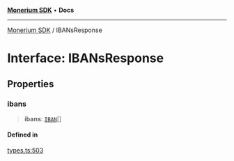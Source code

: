 [**Monerium SDK**](../README.md) • **Docs**

***

[Monerium SDK](../README.md) / IBANsResponse

# Interface: IBANsResponse

## Properties

### ibans

> **ibans**: [`IBAN`](IBAN.md)[]

#### Defined in

[types.ts:503](https://github.com/monerium/js-monorepo/blob/main/packages/sdk/src/types.ts#L503)
